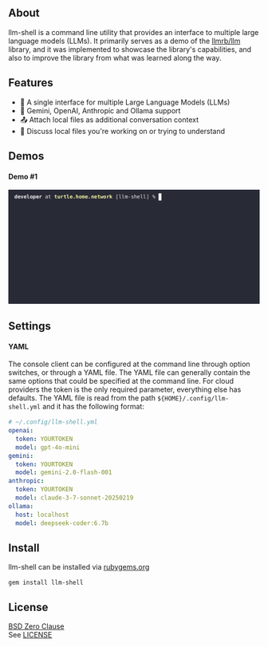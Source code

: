 ## About

llm-shell is a command line utility that provides an interface to multiple
large language models (LLMs). It primarily serves as a demo of the
[llmrb/llm](https://github.com/llmrb/llm) library, and it was implemented
to showcase the library's capabilities, and also to improve the library
from what was learned along the way.

## Features

- 🌟 A single interface for multiple Large Language Models (LLMs)
- 🤝 Gemini, OpenAI, Anthropic and Ollama support
- 📤 Attach local files as additional conversation context
- 🧠 Discuss local files you're working on or trying to understand

## Demos

#### Demo #1

![demo](share/llm-shell/examples/example1.gif)

## Settings

#### YAML

The console client can be configured at the command line through option switches,
or through a YAML file. The YAML file can generally contain the same options that
could be specified at the command line. For cloud providers the token is the only
required parameter, everything else has defaults. The YAML file is read from the
path `${HOME}/.config/llm-shell.yml` and it has the following format:

```yaml
# ~/.config/llm-shell.yml
openai:
  token: YOURTOKEN
  model: gpt-4o-mini
gemini:
  token: YOURTOKEN
  model: gemini-2.0-flash-001
anthropic:
  token: YOURTOKEN
  model: claude-3-7-sonnet-20250219
ollama:
  host: localhost
  model: deepseek-coder:6.7b
```

## Install

llm-shell can be installed via [rubygems.org](https://rubygems.org/gems/llm-shell)

	gem install llm-shell

## License

[BSD Zero Clause](https://choosealicense.com/licenses/0bsd/)
<br>
See [LICENSE](./LICENSE)
